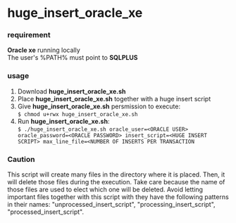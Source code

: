 # huge_insert_oracle_xe

### requirement

__Oracle xe__ running locally  
The user's %PATH% must point to __SQLPLUS__  

### usage

1. Download __huge_insert_oracle_xe.sh__  
2. Place __huge_insert_oracle_xe.sh__ together with a huge insert script  
3. Give __huge_insert_oracle_xe.sh__ persmission to execute:  
    `$ chmod u+rwx huge_insert_oracle_xe.sh`  
4. Run __huge_insert_oracle_xe.sh__:  
    `$ ./huge_insert_oracle_xe.sh oracle_user=<ORACLE USER> oracle_password=<ORACLE PASSWORD> insert_script=<HUGE INSERT SCRIPT> max_line_file=<NUMBER OF INSERTS PER TRANSACTION`

### Caution

This script will create many files in the directory where it is placed. Then, it will delete those files during the execution. Take care because the name of those files are used to elect which one will be deleted. Avoid letting important files together with this script with they have the following patterns in their names: "unprocessed_insert_script", "processing_insert_script", "processed_insert_script".
 